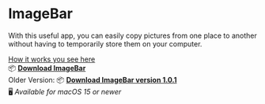 # ImageBar

With this useful app, you can easily copy pictures from one place to another without having to temporarily store them on your computer.

[How it works you see here](https://github.com/MisterNeptun/ImageBar/blob/main/ImageBar/Tutorial.mov) <br>
📦 **[Download ImageBar](https://github.com/MisterNeptun/ImageBar/releases/download/v2.0/ImageBar.app.zip)**  
Older Version:
📦 **[Download ImageBar version 1.0.1](https://github.com/MisterNeptun/ImageBar/releases/download/v1.0.1/ImageBar.app.zip)**  
🖥️ *Available for macOS 15 or newer*
